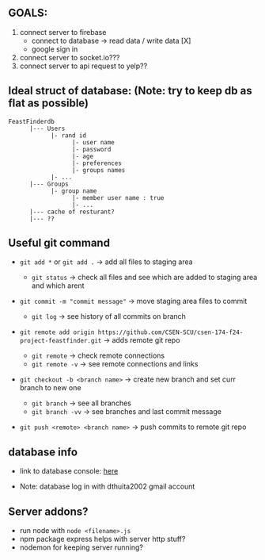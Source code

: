 
## GOALS:

1. connect server to firebase
    - connect to database -> read data / write data [X]
    - google sign in 
2. connect server to socket.io???
3. connect server to api request to yelp??

## Ideal struct of database: (Note: try to keep db as flat as possible)

```
FeastFinderdb
      |--- Users
            |- rand id
                  |- user name
                  |- password
                  |- age
                  |- preferences
                  |- groups names
            |- ...
      |--- Groups
            |- group name
                  |- member user name : true
                  |- ...
      |--- cache of resturant?
      |--- ??

```

## Useful git command

- `git add *` or `git add .` &rarr; add all files to staging area
    - `git status` &rarr; check all files and see which are added to staging area and which arent

- `git commit -m "commit message"` &rarr; move staging area files to commit
    - `git log` &rarr; see history of all commits on branch

 - `git remote add origin https://github.com/CSEN-SCU/csen-174-f24-project-feastfinder.git` &rarr; adds remote git repo
    - `git remote` &rarr; check remote connections
    - `git remote -v` &rarr; see remote connections and links

- `git checkout -b <branch name>` &rarr; create new branch and set curr branch to new one
    - `git branch` &rarr; see all branches
    - `git branch -vv` &rarr; see branches and last commit message

- `git push <remote> <branch name>` &rarr; push commits to remote git repo


## database info 

- link to database console: [here](https://console.firebase.google.com/u/3/project/csen174-feastfinder/database/csen174-feastfinder-default-rtdb/data)

- Note: database log in with dthuita2002 gmail account

## Server addons?

- run node with `node <filename>.js`
- npm package express helps with server http stuff?
- nodemon for keeping server running?
